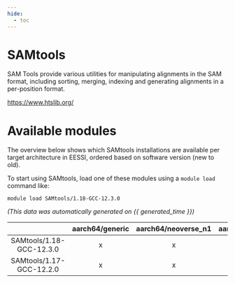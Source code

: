 ```yaml
---
hide:
  - toc
---
```


SAMtools
========


SAM Tools provide various utilities for manipulating alignments in the SAM format,  including sorting, merging, indexing and generating alignments in a per-position format.

https://www.htslib.org/
# Available modules


The overview below shows which SAMtools installations are available per target architecture in EESSI, ordered based on software version (new to old).

To start using SAMtools, load one of these modules using a `module load` command like:

```shell
module load SAMtools/1.18-GCC-12.3.0
```

*(This data was automatically generated on {{ generated_time }})*  

| |aarch64/generic|aarch64/neoverse_n1|aarch64/neoverse_v1|x86_64/generic|x86_64/amd/zen2|x86_64/amd/zen3|x86_64/amd/zen4|x86_64/intel/haswell|x86_64/intel/skylake_avx512|
| :---: | :---: | :---: | :---: | :---: | :---: | :---: | :---: | :---: | :---: |
|SAMtools/1.18-GCC-12.3.0|x|x|x|x|x|x|x|x|x|
|SAMtools/1.17-GCC-12.2.0|x|x|x|x|x|x|-|x|x|
